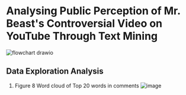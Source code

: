 # Analysing Public Perception of Mr. Beast's Controversial Video on YouTube Through Text Mining
![flowchart drawio](https://github.com/user-attachments/assets/e39a5ea1-d6d3-4892-b763-5d6756e0fc01)

## Data Exploration Analysis

1. Figure 8 Word cloud of Top 20 words in comments
![image](https://github.com/user-attachments/assets/5e0df8c9-e933-4275-9381-6ee531b547dd)
